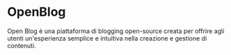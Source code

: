 # OpenBlog
Open Blog è una piattaforma di blogging open-source creata per offrire agli utenti un'esperienza semplice e intuitiva nella creazione e gestione di contenuti. 
